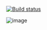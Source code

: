 [![Build status](https://ci.appveyor.com/api/projects/status/bi2vj2dvyba4tbpv/branch/main?svg=true)](https://ci.appveyor.com/project/AnastasyaChis/unit9/branch/main)

![image](https://github.com/user-attachments/assets/dba285cf-6d38-4a9b-8f4f-6989a3ca3e60)
